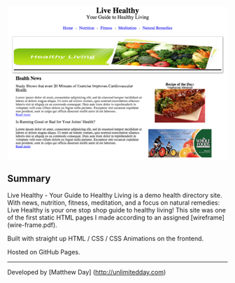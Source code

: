 
[![Screenshot](screenshot.png)](https://mday100.github.io/live-healthy/)

## Summary

Live Healthy - Your Guide to Healthy Living is a demo health directory site. With news, nutrition, fitness, meditation, and a focus on natural remedies: Live Healthy is your one stop shop guide to healthy living! This site was one of the first static HTML pages I made according to an assigned [wireframe] (wire-frame.pdf).

Built with straight up HTML / CSS / CSS Animations on the frontend.

Hosted on GitHub Pages.


---
Developed by [Matthew Day] (http://unlimitedday.com)